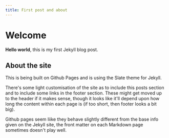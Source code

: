 ```yaml
---
title: First post and about
---
```




# Welcome

**Hello world**, this is my first Jekyll blog post.

## About the site

This is being built on Github Pages and is using the Slate theme for Jekyll. 

There's some light customisation of the site as to include this posts section and to include some links in the footer section. These might get moved up to the header if it makes sense, though it looks like it'll depend upon how long the content within each page is (if too short, then footer looks a bit big).

Github pages seem liike they behave slightly different from the base info given on the Jekyll site, the front matter on each Markdown page sometimes doesn't play well.